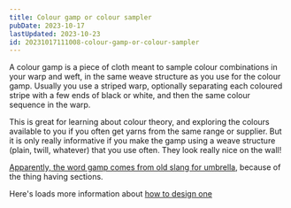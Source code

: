 ```yaml
---
title: Colour gamp or colour sampler
pubDate: 2023-10-17
lastUpdated: 2023-10-23
id: 20231017111008-colour-gamp-or-colour-sampler
---
```


A colour gamp is a piece of cloth meant to sample colour combinations in your warp and weft, in the same weave structure as you use for the colour gamp. Usually you use a striped warp, optionally separating each coloured stripe with a few ends of black or white, and then the same colour sequence in the warp.

This is great for learning about colour theory, and exploring the colours available to you if you often get yarns from the same range or supplier. But it is only really informative if you make the gamp using a weave structure (plain, twill, whatever) that you use often. They look really nice on the wall!

[Apparently, the word gamp comes from old slang for umbrella](https://handwovenmagazine.com/actual-definition-gamp/), because of the thing having sections.

Here's loads more information about [how to design one](https://www.weavezine.com/content/color-gamps.html)
